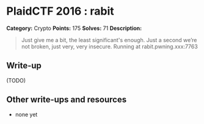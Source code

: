 # PlaidCTF 2016 : rabit

**Category:** Crypto
**Points:** 175
**Solves:** 71
**Description:**

> Just give me a bit, the least significant's enough. Just a second we’re not broken, just very, very insecure. Running at rabit.pwning.xxx:7763

## Write-up

(TODO)

## Other write-ups and resources

* none yet

